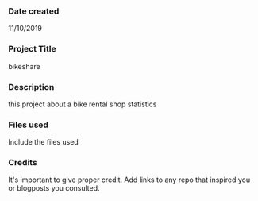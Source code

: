 ### Date created
11/10/2019

### Project Title
bikeshare

### Description
this project about a bike rental shop statistics

### Files used
Include the files used

### Credits
It's important to give proper credit. Add links to any repo that inspired you or blogposts you consulted.


